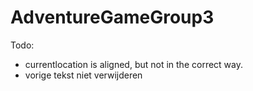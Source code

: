 # AdventureGameGroup3

Todo: 
- currentlocation is aligned, but not in the correct way.
- vorige tekst niet verwijderen